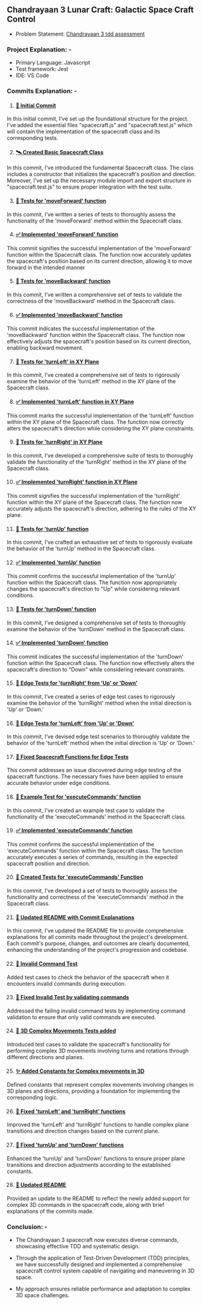 ## Chandrayaan 3 Lunar Craft: Galactic Space Craft Control

- Problem Statement: [Chandrayaan 3 tdd assessment](https://blog.incubyte.co/blog/chandrayaan-3-tdd-assessment/)

### Project Explanation: -

- Primary Language: Javascript
- Test framework: Jest
- IDE: VS Code

### Commits Explanation: -

1. #### [🚀 Initial Commit](https://github.com/RAJ4823/incubyte-assessment/commit/c017d3f0419231f2f2e4bd42d1ac9fc3b48ed1d2)

In this initial commit, I've set up the foundational structure for the project. I've added the essential files "spacecraft.js" and "spacecraft.test.js" which will contain the implementation of the spacecraft class and its corresponding tests.

2. #### [🛰️ Created Basic Spacecraft Class](https://github.com/RAJ4823/incubyte-assessment/commit/ae68027f172dce9be6c1f8468a2c0678589a5c55)

In this commit, I've introduced the fundamental Spacecraft class. The class includes a constructor that initializes the spacecraft's position and direction. Moreover, I've set up the necessary module import and export structure in "spacecraft.test.js" to ensure proper integration with the test suite. 

3. #### [🧪 Tests for 'moveForward' function](https://github.com/RAJ4823/incubyte-assessment/commit/be5ac1c849ecf3269ff405d64557a5baaae4d87b)

In this commit, I've written a series of tests to thoroughly assess the functionality of the 'moveForward' method within the Spacecraft class.

4. #### [✅ Implemented 'moveForward' function](https://github.com/RAJ4823/incubyte-assessment/commit/708ac50ec70c52955d39389e873c31fbd8317f02)

This commit signifies the successful implementation of the 'moveForward' function within the Spacecraft class. The function now accurately updates the spacecraft's position based on its current direction, allowing it to move forward in the intended manner

5. #### [🧪 Tests for 'moveBackward' function](https://github.com/RAJ4823/incubyte-assessment/commit/aaa458b4ee3cb6ce6a793f642b259849ed483a00)

In this commit, I've written a comprehensive set of tests to validate the correctness of the 'moveBackward' method in the Spacecraft class.

6. #### [✅ Implemented 'moveBackward' function](https://github.com/RAJ4823/incubyte-assessment/commit/588e3f8a6d5fa1b93859e693e3614328380a1bc9)

This commit indicates the successful implementation of the 'moveBackward' function within the Spacecraft class. The function now effectively adjusts the spacecraft's position based on its current direction, enabling backward movement.

7. #### [🧪 Tests for 'turnLeft' in XY Plane](https://github.com/RAJ4823/incubyte-assessment/commit/ac30e2d67015edbfdcb1c59b98139c6e635b0ddd)

In this commit, I've created a comprehensive set of tests to rigorously examine the behavior of the 'turnLeft' method in the XY plane of the Spacecraft class.

8. #### [✅ Implemented 'turnLeft' function in XY Plane](https://github.com/RAJ4823/incubyte-assessment/commit/a184e00a0775bd20f79a3f458baa3e957bc933aa)

This commit marks the successful implementation of the 'turnLeft' function within the XY plane of the Spacecraft class. The function now correctly alters the spacecraft's direction while considering the XY plane constraints.

9. #### [🧪 Tests for 'turnRight' in XY Plane](https://github.com/RAJ4823/incubyte-assessment/commit/3e0f1a9f9a11446d85b634c29ad311e6ff8d3015)

In this commit, I've developed a comprehensive suite of tests to thoroughly validate the functionality of the 'turnRight' method in the XY plane of the Spacecraft class.

10. #### [✅ Implemented 'turnRight' function in XY Plane](https://github.com/RAJ4823/incubyte-assessment/commit/b3c99567be3dc8fffdd2a2445472f6ec6ef56b32)

This commit signifies the successful implementation of the 'turnRight' function within the XY plane of the Spacecraft class. The function now accurately adjusts the spacecraft's direction, adhering to the rules of the XY plane.

11. #### [🧪 Tests for 'turnUp' function](https://github.com/RAJ4823/incubyte-assessment/commit/4a95e8ee7033d88cc174a66e2c5c46f92e845d1d)

In this commit, I've crafted an exhaustive set of tests to rigorously evaluate the behavior of the 'turnUp' method in the Spacecraft class.

12. #### [✅ Implemented 'turnUp' function](https://github.com/RAJ4823/incubyte-assessment/commit/3624f825eb14047cbe703a6a28ea7193b569679a)

This commit confirms the successful implementation of the 'turnUp' function within the Spacecraft class. The function now appropriately changes the spacecraft's direction to "Up" while considering relevant conditions.

13. #### [🧪 Tests for 'turnDown' function](https://github.com/RAJ4823/incubyte-assessment/commit/a1b4c32c28a347d4bc3c43c2571e3d47a62a0520)

In this commit, I've designed a comprehensive set of tests to thoroughly examine the behavior of the 'turnDown' method in the Spacecraft class.

14. #### [✅ Implemented 'turnDown' function](https://github.com/RAJ4823/incubyte-assessment/commit/53957179bd1a352a369cbdddfb168386eec7519d)

This commit indicates the successful implementation of the 'turnDown' function within the Spacecraft class. The function now effectively alters the spacecraft's direction to "Down" while considering relevant constraints.

15. #### [🧪 Edge Tests for 'turnRight' from 'Up' or 'Down'](https://github.com/RAJ4823/incubyte-assessment/commit/d9833706a7a6ca8e154d3e4a45ba8b915848ffd1)

In this commit, I've created a series of edge test cases to rigorously examine the behavior of the 'turnRight' method when the initial direction is 'Up' or 'Down.'

16. #### [🧪 Edge Tests for 'turnLeft' from 'Up' or 'Down'](https://github.com/RAJ4823/incubyte-assessment/commit/83d43956c5d02d125c28063aff60296f7c2a6c4c)

In this commit, I've devised edge test scenarios to thoroughly validate the behavior of the 'turnLeft' method when the initial direction is 'Up' or 'Down.'

17. #### [🐛 Fixed Spacecraft Functions for Edge Tests](https://github.com/RAJ4823/incubyte-assessment/commit/80c200edf917318a6a62907d755cbaebedcde3b4)

This commit addresses an issue discovered during edge testing of the spacecraft functions. The necessary fixes have been applied to ensure accurate behavior under edge conditions.

18. #### [🧪 Example Test for 'executeCommands' function](https://github.com/RAJ4823/incubyte-assessment/commit/4ceb74d0a9bfa0b721d5c0d3a9b6b27ccbe9d3b8)

In this commit, I've created an example test case to validate the functionality of the 'executeCommands' method in the Spacecraft class.

19. #### [✅ Implemented 'executeCommands' function](https://github.com/RAJ4823/incubyte-assessment/commit/71204cd3c1dd235df03eb87a8b077f81fdf8a8ac)

This commit confirms the successful implementation of the 'executeCommands' function within the Spacecraft class. The function accurately executes a series of commands, resulting in the expected spacecraft position and direction.

20. #### [🧪 Created Tests for 'executeCommands' Function](https://github.com/RAJ4823/incubyte-assessment/commit/b8b38e6a0c9885083680e556d76b1adbccdd656c)

In this commit, I've developed a set of tests to thoroughly assess the functionality and correctness of the 'executeCommands' method in the Spacecraft class.

21. #### [📝 Updated README with Commit Explanations](https://github.com/RAJ4823/incubyte-assessment/commit/de99578d7ae7453ee8690b8c172bb4d0897fe82f)

In this commit, I've updated the README file to provide comprehensive explanations for all commits made throughout the project's development. Each commit's purpose, changes, and outcomes are clearly documented, enhancing the understanding of the project's progression and codebase.

22. #### [🧪 Invalid Command Test](https://github.com/RAJ4823/incubyte-assessment/commit/a0bcdb0ac36a36b9d238d831787f251fa3b6e869)

Added test cases to check the behavior of the spacecraft when it encounters invalid commands during execution.

23. #### [🐛 Fixed Invalid Test by validating commands](https://github.com/RAJ4823/incubyte-assessment/commit/ac88f37cc6e22ef27f7a8a2188fc2f2ee170f55f)

Addressed the failing invalid command tests by implementing command validation to ensure that only valid commands are executed.

24. #### [🧪 3D Complex Movements Tests added](https://github.com/RAJ4823/incubyte-assessment/commit/91e9ec529c6dfd223331d20b0f399768d90dd61a)

Introduced test cases to validate the spacecraft's functionality for performing complex 3D movements involving turns and rotations through different directions and planes.

25. #### [✨ Added Constants for Complex movements in 3D](https://github.com/RAJ4823/incubyte-assessment/commit/dcf3d2f4b351c29aad7aac00246bf876c6dcc441)

Defined constants that represent complex movements involving changes in 3D planes and directions, providing a foundation for implementing the corresponding logic.

26. #### [🔄 Fixed 'turnLeft' and 'turnRight' functions](https://github.com/RAJ4823/incubyte-assessment/commit/b2fedf81e0e3af3cd2ace880fffa8db82f29b0cb) 

Improved the 'turnLeft' and 'turnRight' functions to handle complex plane transitions and direction changes based on the current plane.

27. #### [🔄 Fixed 'turnUp' and 'turnDown' functions](https://github.com/RAJ4823/incubyte-assessment/commit/6eda52e143124b0f96eecd2ff0583f0f9a0f7f7a)

Enhanced the 'turnUp' and 'turnDown' functions to ensure proper plane transitions and direction adjustments according to the established constants.

28. #### [📝 Updated README](https://github.com/RAJ4823/incubyte-assessment/blob/main/README.md)

Provided an update to the README to reflect the newly added support for complex 3D commands in the spacecraft code, along with brief explanations of the commits made. 

### Conclusion: -

- The Chandrayaan 3 spacecraft now executes diverse commands, showcasing effective TDD and systematic design.

- Through the application of Test-Driven Development (TDD) principles, we have successfully designed and implemented a comprehensive spacecraft control system capable of navigating and maneuvering in 3D space.

- My approach ensures reliable performance and adaptation to complex 3D space challenges.